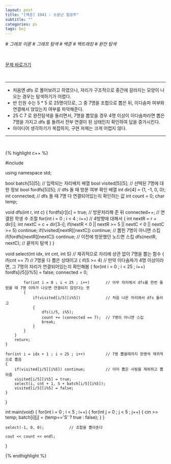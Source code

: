 ```yaml
---
layout: post
title: "[백준] 1941 : 소문난 칠공주"
subtitle: ""
categories: ps
tags: boj
---
```


*# 그래프 이론 # 그래프 탐색 # 백준 # 백트래킹 # 완전 탐색*

<br>

[문제 바로가기](https://www.acmicpc.net/problem/1941)

<br>

---

- 처음엔 dfs 로 풀어보려고 하였으나, 자리가 구조적으로 중간에 갈라지는 모양이 나오는 경우는 탐색하기가 어렵다.
- 반 인원 수는 5 * 5 로 25명이므로, 그 중 7명을 조합으로 뽑은 뒤, 이다솜파 여부와 연결해서 앉았는지 여부를 파악해준다.
- 25 C 7 로 완전탐색을 돌리면서, 7명을 뽑았을 경우 4명 이상이 이다솜파라면 뽑은 7명을 가지고 dfs 를 돌려서 전부 연결이 된 상태인지 확인하여 답을 증가시킨다.
- 아이디어 생각하기가 복잡하지, 구현 자체는 크게 어렵지 않다.

---
<br>

{% highlight c++ %}

#include <iostream>

using namespace std;

bool batch[5][5];               // 입력되는 자리배치 배열
bool visited[5][5];             // 선택된 7명에 대한 정보
bool fordfs[5][5];              // dfs 돌 때 방문 여부 확인 배열
int dir[4] = {1, -1, 0, 0};
int connected;                  // dfs 돌 때 7명 다 연결되어있는지 확인하는 값
int count = 0;
char temp;

void dfs(int r, int c)
{
    fordfs[r][c] = true;                        // 방문처리해 준 뒤
    connected++;                                // 연결된 학생 수 조절
    for(int i = 0 ; i < 4 ; i++)                // 4방향에 대해서
    {
        int nextR = r + dir[i];
        int nextC = c + dir[3-i];
        if(nextR < 0 || nextR >= 5 || nextC < 0 || nextC >= 5) continue;
        if(!visited[nextR][nextC]) continue;    // 뽑힌 7명이 아니면 스킵
        if(fordfs[nextR][nextC]) continue;      // 이전에 방문했던 노드면 스킵
        dfs(nextR, nextC);                      // 끝까지 탐색
    }
}

void select(int idx, int cnt, int S)            // 재귀적으로 자리에 상관 없이 7명을 뽑는 함수
{
    if(cnt == 7)                                // 7명을 다 뽑은 상태이고
    {
        if(S >= 4)                              // 만약 이다솜파가 4명 이상이라면, 그 7명의 자리가 연결되어있는지 확인해봄
        {
            for(int i = 0 ; i < 25 ; i++) fordfs[i/5][i%5] = false;
            connected = 0;

            for(int i = 0 ; i < 25 ; i++)       // 아무 자리에서 dfs를 한번 돌렸을 때 7명 이하가 나오면 연결되지 않았다는 뜻
            {
                if(visited[i/5][i%5])           // 처음 나온 자리에서 dfs 돌리고
                {
                    dfs(i/5, i%5);
                    count += (connected == 7);  // 7명이 아니면 스킵
                    break;   
                }
            }
        }
        return;
    }

    for(int i = idx + 1 ; i < 25 ; i++)         // 7명 뽑을때까지 한명씩 재귀적으로 뽑음
    {
        if(visited[i/5][i%5]) continue;         // 이미 뽑은 사람을 제외하고 뽑아줌
        visited[i/5][i%5] = true;
        select(i, cnt + 1, S + batch[i/5][i%5]);
        visited[i/5][i%5] = false;
    }
}

int main(void)
{
    for(int i = 0 ; i < 5 ; i++)
    {
        for(int j = 0 ; j < 5 ; j++)
        {
            cin >> temp;
            batch[i][j] = (temp=='S' ? true : false);
        }
    }
    
    select(-1, 0, 0);           // 조합을 뽑아준다

    cout << count << endl;
}

{% endhighlight %}

